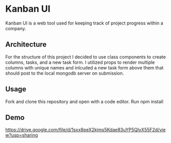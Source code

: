 # Kanban UI

Kanban UI is a web tool used for keeping track of project progress within a company.

## Architecture

For the structure of this project I decided to use class components to create columns, tasks, and a new task form. I utilized props to render multiple columns with unique names and inlcuded a new task form above them that should post to the local mongodb server on submission.

## Usage

Fork and clone this repository and open with a code editor.
Run npm install

## Demo

https://drive.google.com/file/d/1sxx8peX2kjms5Kdae83uYP5QIvX55F2d/view?usp=sharing